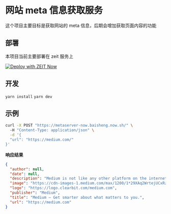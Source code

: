 # 网站 meta 信息获取服务

这个项目主要目标是获取网站的 meta 信息，后期会增加获取页面内容的功能

## 部署
本项目当前主要部署在 zeit 服务上

[![Deploy with ZEIT Now](https://zeit.co/button)](https://zeit.co/import/project?template=https://github.com/baisheng/meta-picker-now.git)

## 开发
`yarn install`
`yarn dev`

## 示例
```bash
curl -X POST "https://metaserver-now.baisheng.now.sh/" \         
  -H "Content-Type: application/json" \
  -d '{
  "url": "https://medium.com/"
}'

```

**响应结果**

```json
{
  "author": null,
  "date": null,
  "description": "Medium is not like any other platform on the internet. Our sole purpose is to help you find compelling ideas, knowledge, and perspectives. We don’t serve ads—we serve you, the curious reader who loves to learn new things. Medium is home to thousands of independent voices, and we combine humans and t…",
  "image": "https://cdn-images-1.medium.com/max/1200/1*29XAq2WrtejUCxRzSgDLXA.png",
  "logo": "https://logo.clearbit.com/medium.com",
  "publisher": "Medium",
  "title": "Medium – Get smarter about what matters to you.",
  "url": "https://medium.com"
} 

```
